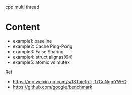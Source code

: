 cpp multi thread

# Content
- example1: baseline
- example2: Cache Ping-Pong
- example3: False Sharing
- example4: struct alignas(64)
- example5: atomic vs mutex

Ref
- https://mp.weixin.qq.com/s/18TujefnTj-17GuNgmYW-Q
- https://github.com/google/benchmark
